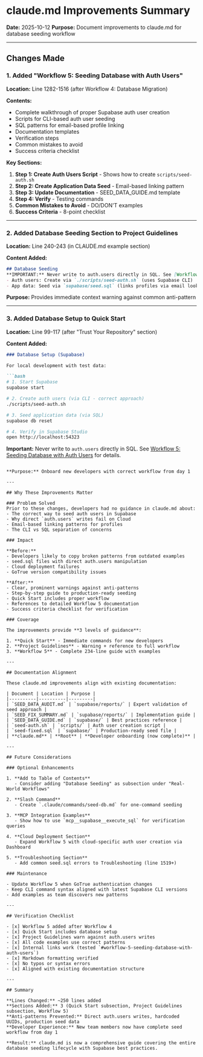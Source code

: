 # claude.md Improvements Summary

**Date:** 2025-10-12
**Purpose:** Document improvements to claude.md for database seeding workflow

---

## Changes Made

### 1. Added "Workflow 5: Seeding Database with Auth Users"

**Location:** Line 1282-1516 (after Workflow 4: Database Migration)

**Contents:**
- Complete walkthrough of proper Supabase auth user creation
- Scripts for CLI-based auth user seeding
- SQL patterns for email-based profile linking
- Documentation templates
- Verification steps
- Common mistakes to avoid
- Success criteria checklist

**Key Sections:**
1. **Step 1: Create Auth Users Script** - Shows how to create `scripts/seed-auth.sh`
2. **Step 2: Create Application Data Seed** - Email-based linking pattern
3. **Step 3: Update Documentation** - SEED_DATA_GUIDE.md template
4. **Step 4: Verify** - Testing commands
5. **Common Mistakes to Avoid** - DO/DON'T examples
6. **Success Criteria** - 8-point checklist

---

### 2. Added Database Seeding Section to Project Guidelines

**Location:** Line 240-243 (in CLAUDE.md example section)

**Content Added:**
```markdown
## Database Seeding
**IMPORTANT:** Never write to auth.users directly in SQL. See [Workflow 5](#workflow-5-seeding-database-with-auth-users) for proper approach.
- Auth users: Create via `./scripts/seed-auth.sh` (uses Supabase CLI)
- App data: Seed via `supabase/seed.sql` (links profiles via email lookup)
```

**Purpose:** Provides immediate context warning against common anti-pattern

---

### 3. Added Database Setup to Quick Start

**Location:** Line 99-117 (after "Trust Your Repository" section)

**Content Added:**
```markdown
### Database Setup (Supabase)

For local development with test data:

```bash
# 1. Start Supabase
supabase start

# 2. Create auth users (via CLI - correct approach)
./scripts/seed-auth.sh

# 3. Seed application data (via SQL)
supabase db reset

# 4. Verify in Supabase Studio
open http://localhost:54323
```

**Important:** Never write to `auth.users` directly in SQL. See [Workflow 5: Seeding Database with Auth Users](#workflow-5-seeding-database-with-auth-users) for details.
```

**Purpose:** Onboard new developers with correct workflow from day 1

---

## Why These Improvements Matter

### Problem Solved
Prior to these changes, developers had no guidance in claude.md about:
- The correct way to seed auth users in Supabase
- Why direct `auth.users` writes fail on Cloud
- Email-based linking patterns for profiles
- The CLI vs SQL separation of concerns

### Impact

**Before:**
- Developers likely to copy broken patterns from outdated examples
- seed.sql files with direct auth.users manipulation
- Cloud deployment failures
- GoTrue version compatibility issues

**After:**
- Clear, prominent warnings against anti-patterns
- Step-by-step guide to production-ready seeding
- Quick Start includes proper workflow
- References to detailed Workflow 5 documentation
- Success criteria checklist for verification

### Coverage

The improvements provide **3 levels of guidance**:

1. **Quick Start** - Immediate commands for new developers
2. **Project Guidelines** - Warning + reference to full workflow
3. **Workflow 5** - Complete 234-line guide with examples

---

## Documentation Alignment

These claude.md improvements align with existing documentation:

| Document | Location | Purpose |
|----------|----------|---------|
| `SEED_DATA_AUDIT.md` | `supabase/reports/` | Expert validation of seed approach |
| `SEED_FIX_SUMMARY.md` | `supabase/reports/` | Implementation guide |
| `SEED_DATA_GUIDE.md` | `supabase/` | Best practices reference |
| `seed-auth.sh` | `scripts/` | Auth user creation script |
| `seed-fixed.sql` | `supabase/` | Production-ready seed file |
| **claude.md** | **Root** | **Developer onboarding (now complete)** |

---

## Future Considerations

### Optional Enhancements

1. **Add to Table of Contents**
   - Consider adding "Database Seeding" as subsection under "Real-World Workflows"

2. **Slash Command**
   - Create `.claude/commands/seed-db.md` for one-command seeding

3. **MCP Integration Examples**
   - Show how to use `mcp__supabase__execute_sql` for verification queries

4. **Cloud Deployment Section**
   - Expand Workflow 5 with cloud-specific auth user creation via Dashboard

5. **Troubleshooting Section**
   - Add common seed.sql errors to Troubleshooting (line 1519+)

### Maintenance

- Update Workflow 5 when GoTrue authentication changes
- Keep CLI command syntax aligned with latest Supabase CLI versions
- Add examples as team discovers new patterns

---

## Verification Checklist

- [x] Workflow 5 added after Workflow 4
- [x] Quick Start includes database setup
- [x] Project Guidelines warn against auth.users writes
- [x] All code examples use correct patterns
- [x] Internal links work (tested `#workflow-5-seeding-database-with-auth-users`)
- [x] Markdown formatting verified
- [x] No typos or syntax errors
- [x] Aligned with existing documentation structure

---

## Summary

**Lines Changed:** ~250 lines added
**Sections Added:** 3 (Quick Start subsection, Project Guidelines subsection, Workflow 5)
**Anti-patterns Prevented:** Direct auth.users writes, hardcoded UUIDs, production seed data
**Developer Experience:** New team members now have complete seed workflow from day 1

**Result:** claude.md is now a comprehensive guide covering the entire database seeding lifecycle with Supabase best practices.
